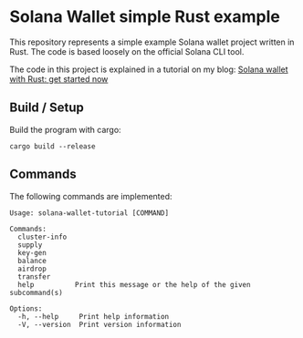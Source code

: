 # Solana Wallet simple Rust example

This repository represents a simple example Solana wallet project written in Rust. The code is based loosely on the official Solana CLI tool.

The code in this project is explained in a tutorial on my blog: [Solana wallet with Rust: get started now](https://tms-dev-blog.com/solana-wallet-with-rust-get-started-now/)

## Build / Setup

Build the program with cargo:

```
cargo build --release
```

## Commands

The following commands are implemented:

```
Usage: solana-wallet-tutorial [COMMAND]

Commands:
  cluster-info
  supply
  key-gen
  balance
  airdrop
  transfer
  help          Print this message or the help of the given subcommand(s)

Options:
  -h, --help     Print help information
  -V, --version  Print version information
```
